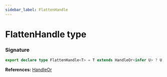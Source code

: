 ```yaml
---
sidebar_label: FlattenHandle
---
```


# FlattenHandle type

### Signature

```typescript
export declare type FlattenHandle<T> = T extends HandleOr<infer U> ? U : never;
```

**References:** [HandleOr](./puppeteer.handleor.md)
